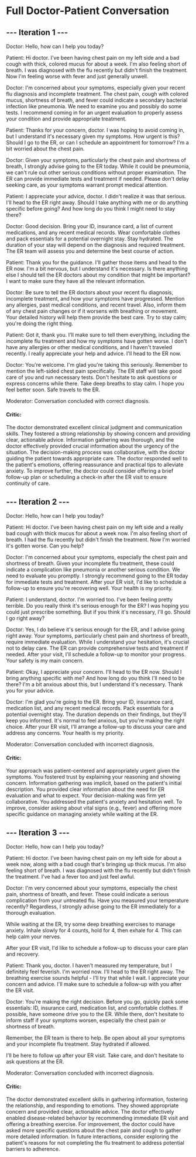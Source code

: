 # Full Doctor-Patient Conversation


 ## --- Iteration 1 ---

Doctor: Hello, how can I help you today? 

Patient: Hi doctor. I've been having chest pain on my left side and a bad cough with thick, colored mucus for about a week. I'm also feeling short of breath. I was diagnosed with the flu recently but didn't finish the treatment. Now I'm feeling worse with fever and just generally unwell.

Doctor: I'm concerned about your symptoms, especially given your recent flu diagnosis and incomplete treatment. The chest pain, cough with colored mucus, shortness of breath, and fever could indicate a secondary bacterial infection like pneumonia. We need to examine you and possibly do some tests. I recommend coming in for an urgent evaluation to properly assess your condition and provide appropriate treatment.

Patient: Thanks for your concern, doctor. I was hoping to avoid coming in, but I understand it's necessary given my symptoms. How urgent is this? Should I go to the ER, or can I schedule an appointment for tomorrow? I'm a bit worried about the chest pain.

Doctor: Given your symptoms, particularly the chest pain and shortness of breath, I strongly advise going to the ER today. While it could be pneumonia, we can't rule out other serious conditions without proper examination. The ER can provide immediate tests and treatment if needed. Please don't delay seeking care, as your symptoms warrant prompt medical attention.

Patient: I appreciate your advice, doctor. I didn't realize it was that serious. I'll head to the ER right away. Should I take anything with me or do anything specific before going? And how long do you think I might need to stay there?

Doctor: Good decision. Bring your ID, insurance card, a list of current medications, and any recent medical records. Wear comfortable clothes and pack essentials for a potential overnight stay. Stay hydrated. The duration of your stay will depend on the diagnosis and required treatment. The ER team will assess you and determine the best course of action.

Patient: Thank you for the guidance. I'll gather those items and head to the ER now. I'm a bit nervous, but I understand it's necessary. Is there anything else I should tell the ER doctors about my condition that might be important? I want to make sure they have all the relevant information.

Doctor: Be sure to tell the ER doctors about your recent flu diagnosis, incomplete treatment, and how your symptoms have progressed. Mention any allergies, past medical conditions, and recent travel. Also, inform them of any chest pain changes or if it worsens with breathing or movement. Your detailed history will help them provide the best care. Try to stay calm; you're doing the right thing.

Patient: Got it, thank you. I'll make sure to tell them everything, including the incomplete flu treatment and how my symptoms have gotten worse. I don't have any allergies or other medical conditions, and I haven't traveled recently. I really appreciate your help and advice. I'll head to the ER now.

Doctor: You're welcome. I'm glad you're taking this seriously. Remember to mention the left-sided chest pain specifically. The ER staff will take good care of you and run necessary tests. Don't hesitate to ask questions or express concerns while there. Take deep breaths to stay calm. I hope you feel better soon. Safe travels to the ER.

Moderator: Conversation concluded with correct diagnosis.
 #### Critic:
 The doctor demonstrated excellent clinical judgment and communication skills. They fostered a strong relationship by showing concern and providing clear, actionable advice. Information gathering was thorough, and the doctor effectively provided crucial information about the urgency of the situation. The decision-making process was collaborative, with the doctor guiding the patient towards appropriate care. The doctor responded well to the patient's emotions, offering reassurance and practical tips to alleviate anxiety. To improve further, the doctor could consider offering a brief follow-up plan or scheduling a check-in after the ER visit to ensure continuity of care.


 ## --- Iteration 2 ---

Doctor: Hello, how can I help you today? 

Patient: Hi doctor. I've been having chest pain on my left side and a really bad cough with thick mucus for about a week now. I'm also feeling short of breath. I had the flu recently but didn't finish the treatment. Now I'm worried it's gotten worse. Can you help?

Doctor: I'm concerned about your symptoms, especially the chest pain and shortness of breath. Given your incomplete flu treatment, these could indicate a complication like pneumonia or another serious condition. We need to evaluate you promptly. I strongly recommend going to the ER today for immediate tests and treatment. After your ER visit, I'd like to schedule a follow-up to ensure you're recovering well. Your health is my priority.

Patient: I understand, doctor. I'm worried too. I've been feeling pretty terrible. Do you really think it's serious enough for the ER? I was hoping you could just prescribe something. But if you think it's necessary, I'll go. Should I go right away?

Doctor: Yes, I do believe it's serious enough for the ER, and I advise going right away. Your symptoms, particularly chest pain and shortness of breath, require immediate evaluation. While I understand your hesitation, it's crucial not to delay care. The ER can provide comprehensive tests and treatment if needed. After your visit, I'll schedule a follow-up to monitor your progress. Your safety is my main concern.

Patient: Okay, I appreciate your concern. I'll head to the ER now. Should I bring anything specific with me? And how long do you think I'll need to be there? I'm a bit anxious about this, but I understand it's necessary. Thank you for your advice.

Doctor: I'm glad you're going to the ER. Bring your ID, insurance card, medication list, and any recent medical records. Pack essentials for a potential overnight stay. The duration depends on their findings, but they'll keep you informed. It's normal to feel anxious, but you're making the right choice. After your ER visit, I'll arrange a follow-up to discuss your care and address any concerns. Your health is my priority.

Moderator: Conversation concluded with incorrect diagnosis.
 #### Critic:
 Your approach was patient-centered and appropriately urgent given the symptoms. You fostered trust by explaining your reasoning and showing concern. Information gathering was implicit, based on the patient's initial description. You provided clear information about the need for ER evaluation and what to expect. Your decision-making was firm yet collaborative. You addressed the patient's anxiety and hesitation well. To improve, consider asking about vital signs (e.g., fever) and offering more specific guidance on managing anxiety while waiting at the ER.


 ## --- Iteration 3 ---

Doctor: Hello, how can I help you today? 

Patient: Hi doctor. I've been having chest pain on my left side for about a week now, along with a bad cough that's bringing up thick mucus. I'm also feeling short of breath. I was diagnosed with the flu recently but didn't finish the treatment. I've had a fever too and just feel awful.

Doctor: I'm very concerned about your symptoms, especially the chest pain, shortness of breath, and fever. These could indicate a serious complication from your untreated flu. Have you measured your temperature recently? Regardless, I strongly advise going to the ER immediately for a thorough evaluation. 

While waiting at the ER, try some deep breathing exercises to manage anxiety. Inhale slowly for 4 counts, hold for 4, then exhale for 4. This can help calm your nerves.

After your ER visit, I'd like to schedule a follow-up to discuss your care plan and recovery.

Patient: Thank you, doctor. I haven't measured my temperature, but I definitely feel feverish. I'm worried now. I'll head to the ER right away. The breathing exercise sounds helpful - I'll try that while I wait. I appreciate your concern and advice. I'll make sure to schedule a follow-up with you after the ER visit.

Doctor: You're making the right decision. Before you go, quickly pack some essentials: ID, insurance card, medication list, and comfortable clothes. If possible, have someone drive you to the ER. While there, don't hesitate to inform staff if your symptoms worsen, especially the chest pain or shortness of breath.

Remember, the ER team is there to help. Be open about all your symptoms and your incomplete flu treatment. Stay hydrated if allowed.

I'll be here to follow up after your ER visit. Take care, and don't hesitate to ask questions at the ER.

Moderator: Conversation concluded with incorrect diagnosis.
 #### Critic:
 The doctor demonstrated excellent skills in gathering information, fostering the relationship, and responding to emotions. They showed appropriate concern and provided clear, actionable advice. The doctor effectively enabled disease-related behavior by recommending immediate ER visit and offering a breathing exercise. For improvement, the doctor could have asked more specific questions about the chest pain and cough to gather more detailed information. In future interactions, consider exploring the patient's reasons for not completing the flu treatment to address potential barriers to adherence.


